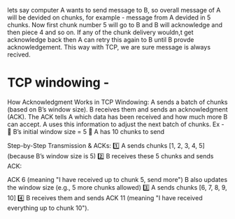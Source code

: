 lets say computer A wants to send message to B, so overall message of A will be devided on chunks, for example -  message from A devided in 5 chunks.
Now first chunk number 5 will go to B and B will acknowledge and then piece 4 and so on.
If any of the chunk delivery wouldn,t get acknowledge back then A can retry this again to B until B provde acknowledgement.
This way with TCP, we are sure message is always recived.

# TCP windowing - 
How Acknowledgment Works in TCP Windowing:
A sends a batch of chunks (based on B’s window size).
B receives them and sends an acknowledgment (ACK).
The ACK tells A which data has been received and how much more B can accept.
A uses this information to adjust the next batch of chunks.
Ex - 
🔹 B’s initial window size = 5
🔹 A has 10 chunks to send

Step-by-Step Transmission & ACKs:
1️⃣ A sends chunks [1, 2, 3, 4, 5] (because B’s window size is 5)
2️⃣ B receives these 5 chunks and sends ACK:

ACK 6 (meaning "I have received up to chunk 5, send more")
B also updates the window size (e.g., 5 more chunks allowed)
3️⃣ A sends chunks [6, 7, 8, 9, 10]
4️⃣ B receives them and sends ACK 11 (meaning "I have received everything up to chunk 10").

